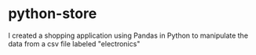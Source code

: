 # python-store
I created a shopping application using Pandas in Python to manipulate the data from a csv file labeled "electronics"
